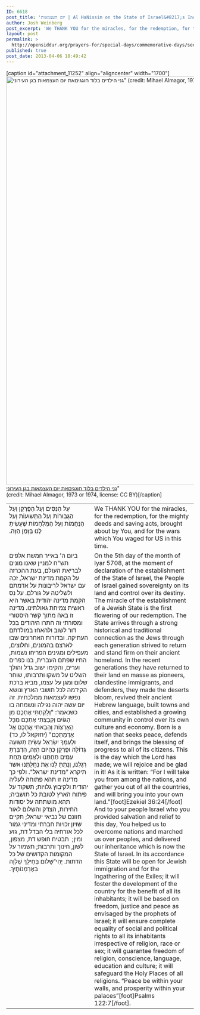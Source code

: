 ```yaml
---
ID: 6618
post_title: 'יום העצמאות | Al HaNissim on the State of Israel&#8217;s Independence Day by Josh Weinberg'
author: Josh Weinberg
post_excerpt: 'We THANK YOU for the miracles, for the redemption, for the mighty deeds and saving acts, brought about by You, and for the wars which You waged for US in this time. On the 5th  day of the month of Iyar 5708, at the moment of declaration of the establishment of the State of Israel, the People of Israel gained sovereignty on its land and control over its destiny. The miracle of the establishment of a Jewish State is the first flowering of our redemption. The State arrives through a strong historical and traditional connection as the Jews through each generation strived to return and stand firm on their ancient homeland. In the recent generations they have returned to their land en masse as pioneers, clandestine immigrants, and defenders, they made the deserts bloom, revived their ancient Hebrew language, built towns and cities, and established a growing community in control over its own culture and economy. Born is a nation that seeks peace, defends itself, and brings the blessing of progress to all of its citizens. This is the day which the Lord has made; we will rejoice and be glad in it! As it is written: “For I will take you from among the nations, and gather you out of all the countries, and will bring you into your own land.” (Ezekiel 36:24). And to your people Israel who you provided salvation and relief to this day, You helped us to overcome nations and marched us over peoples, and delivered our inheritance which is now the State of Israel. In its accordance this State will be open for Jewish immigration and for the Ingathering of the Exiles; it will foster the development of the country for the benefit of all its inhabitants; it will be based on freedom, justice and peace as envisaged by the prophets of Israel; it will ensure complete equality of social and political rights to all its inhabitants irrespective of religion, race or sex; it will guarantee freedom of religion, conscience, language, education and culture; it will safeguard the Holy Places of all religions. “Peace be within your walls, and prosperity within your palaces” (Psalms 122:7).'
layout: post
permalink: >
  http://opensiddur.org/prayers-for/special-days/commemorative-days/secular-national/yom-haatsmaut/al-hanissim-thanksgiving-prayer-on-the-state-of-israels-independence-day/
published: true
post_date: 2013-04-06 18:49:42
---
```

[caption id="attachment_11252" align="aligncenter" width="1700"]<a href="http://opensiddur.org/wp-content/uploads/2013/04/PikiWiki_Israel_18815_Jewish_holidays.jpg"><img src="http://opensiddur.org/wp-content/uploads/2013/04/PikiWiki_Israel_18815_Jewish_holidays.jpg" alt="גני הילדים בלוד חוגגיםאת יום העצמאות בגן העירוני&quot; (credit: Mihael Almagor, 1973 or 1974, license: CC BY)" width="1700" height="1096" class="size-full wp-image-11252" /></a> <a href="http://commons.wikimedia.org/wiki/File:PikiWiki_Israel_18815_Jewish_holidays.jpg">גני הילדים בלוד חוגגיםאת יום העצמאות בגן העירוני</a>"<br />(credit: Mihael Almagor, 1973 or 1974, license: CC BY)[/caption]


<table style="margin-left: auto;margin-right: auto;">
<tbody>
<tr>
<td style="vertical-align:top;" width="44%">
<div class="liturgy"><span  lang="he">
עַל הַנִּסִּים וְעַל הַפֻּרְקָן וְעַל הַגְּבוּרוֹת וְעַל הַתְּשוּעוֹת וְעַל הַנֶּחָמוֹת וְעַל הַמִּלְחָמוֹת שֶׁעָשִׂיתָ לָנוּ בַּזְּמַן הַזֶּה.‏
</span></div></td>
 
<td style="vertical-align:top;" width="53%"><div class="english">
We THANK YOU for the miracles, for the redemption, for the mighty deeds and saving acts, brought about by You, and for the wars which You waged for US in this time.
</td></tr>
<tr><td style="vertical-align:top;" width="44%">
<div class="liturgy"><span  lang="he">
ביום ה' באייר חמשת אלפים תש"ח למניין שאנו מונים לבריאת העולם, בעת ההכרזה על הקמת מדינת ישראל, זכה עם ישראל לריבונות על אדמתם ולשליטה על גורלם. על נס הקמת מדינה יהודית באשר היא ראשית צמיחת גאולתינו. מדינה זו באה מתוך קשר היסטורי ומסורתי זה חתרו היהודים בכל דור לשוב ולהאחז במולדתם העתיקה. ובדורות האחרונים שבו לארצם בהמונים, וחלוצים, מעפילים ומגינים הפריחו נשמות, החיו שפתם העברית, בנו כפרים וערים, והקימו ישוב גדל והולך השליט על משקו ותרבותו, שוחר שלום ומגן על עצמו, מביא ברכת הקידמה לכל תושבי הארץ ונושא נפשו לעצמאות ממלכתית. זה יום עשה יהוה נגילה ונשמחה בו כשנאמר: "וְלָקַחְתִּי אֶתְכֶם מִן הַגּוֹיִם וְקִבַּצְתִּי אֶתְכֶם מִכָּל הָאֲרָצוֹת וְהֵבֵאתִי אֶתְכֶם אֶל אַדְמַתְכֶם" (יחזקאל לו, כד) וּלְעַמְּךָ יִשְׂרָאֵל עָשִׂיתָ תְּשוּעָה גְּדוֹלָה וּפֻרְקָן כְּהַיּוֹם הַזֶּה, הִדְבַּרְתָּ עַמִּים תַּחְתֵּנוּ וּלְאֻמִּים תַּחַת רַגְלֵנוּ, וְנָתַתָּ לָנוּ אֶת נַחֲלָתֵנוּ אשר תיקרא "מדינת ישראל". ולפי כך מדינה זו תהא פתוחה לעליה יהודית ולקיבוץ גלויות; תשקוד על פיתוח הארץ לטובת כל תושביה; תהא מושתתה על יסודות החירות, הצדק והשלום לאור חזונם של נביאי ישראל; תקיים שויון זכויות חברתי ומדיני גמור לכל אזרחיה בלי הבדל דת, גזע ומין;  תבטיח חופש דת, מצפון, לשון, חינוך ותרבות; תשמור על המקומות הקדושים של כל הדתות. יְהִי־שָׁלוֹם בְּחֵילֵךְ שַׁלְוָה בְּאַרְמְנוֹתָיִךְ.‏
</span></div></td>
 
<td style="vertical-align:top;" width="53%"><div class="english">
On the 5th day of the month of Iyar 5708, at the moment of declaration of the establishment of the State of Israel, the People of Israel gained sovereignty on its land and control over its destiny. The miracle of the establishment of a Jewish State is the first flowering of our redemption. The State arrives through a strong historical and traditional connection as the Jews through each generation strived to return and stand firm on their ancient homeland. In the recent generations they have returned to their land en masse as pioneers, clandestine immigrants, and defenders, they made the deserts bloom, revived their ancient Hebrew language, built towns and cities, and established a growing community in control over its own culture and economy. Born is a nation that seeks peace, defends itself, and brings the blessing of progress to all of its citizens. This is the day which the Lord has made; we will rejoice and be glad in it! As it is written: “For I will take you from among the nations, and gather you out of all the countries, and will bring you into your own land.”[foot]Ezekiel 36:24[/foot] And to your people Israel who you provided salvation and relief to this day, You helped us to overcome nations and marched us over peoples, and delivered our inheritance which is now the State of Israel. In its accordance this State will be open for Jewish immigration and for the Ingathering of the Exiles; it will foster the development of the country for the benefit of all its inhabitants; it will be based on freedom, justice and peace as envisaged by the prophets of Israel; it will ensure complete equality of social and political rights to all its inhabitants irrespective of religion, race or sex; it will guarantee freedom of religion, conscience, language, education and culture; it will safeguard the Holy Places of all religions. “Peace be within your walls, and prosperity within your palaces”[foot]Psalms 122:7[/foot].
</td></tr></tbody></tbody></tbody></tbody></table>